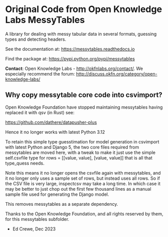 # Original Code from Open Knowledge Labs MessyTables

A library for dealing with messy tabular data in several formats, guessing types and detecting headers.

See the documentation at: https://messytables.readthedocs.io

Find the package at: https://pypi.python.org/pypi/messytables

**Contact**: Open Knowledge Labs - http://okfnlabs.org/contact/. We especially recommend the forum: http://discuss.okfn.org/category/open-knowledge-labs/

## Why copy messytable core code into csvimport?

Open Knowledge Foundation have stopped maintaining messytables having replaced it with qsv (in Rust)
see:

https://github.com/dathere/datapusher-plus

Hence it no longer works with latest Python 3.12

To retain this simple type guesstimation for model generation in csvimport with latest Python and Django 5, the two core files required from messytables are moved here, with a tweak to make it just use the simple self.csvfile type for rows = [[value, value], [value, value]] that is all that type_quess needs.

Note this means it no longer opens the csvfile again with messytables, and it no longer only uses a sample set of rows, but instead uses all rows. So if the CSV file is very large, inspectcsv may take a long time.
In which case it may be better to just chop out the first few thousand lines as a manual sample file used for generating the Django model.

This removes messytables as a separate dependency.

Thanks to the Open Knowledge Foundation, and all rights reserved by them, for this messytables subfolder.

- Ed Crewe, Dec 2023
